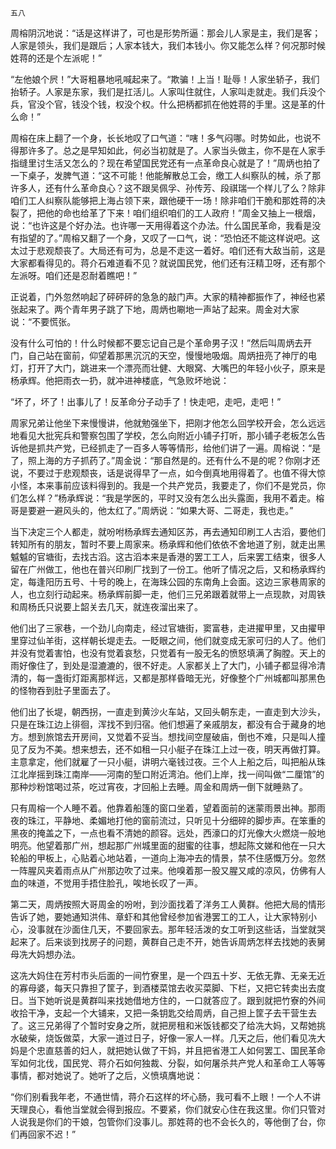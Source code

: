     五八 

   周榕阴沉地说：“话是这样讲了，可也是形势所逼：那会儿人家是主，我们是客；人家是领头，我们是跟后；人家本钱大，我们本钱小。你又能怎么样？何况那时候姓蒋的还是个左派呢！”

   “左他娘个屄！”大哥粗暴地吼喊起来了。“欺骗！上当！耻辱！人家坐轿子，我们抬轿子。人家是东家，我们是扛活儿。人家叫住就住，人家叫走就走。我们兵没个兵，官没个官，钱没个钱，权没个权。什么把柄都抓在他姓蒋的手里。这是革的什么命！”

   周榕在床上翻了一个身，长长地叹了口气道：“嗐！多气闷哪。时势如此，也说不得那许多了。总之是早知如此，何必当初就是了。人家当头做主，你不是在人家手指缝里讨生活又怎么的？现在希望国民党还有一点革命良心就是了！”周炳也拍了一下桌子，发脾气道：“这不可能！他能解散总工会，缴工人纠察队的械，杀了那许多人，还有什么革命良心？这不跟吴佩孚、孙传芳、段祺瑞一个样儿了么？除非咱们工人纠察队能够把上海占领下来，跟他硬干一场！除非咱们干脆和那姓蒋的决裂了，把他的命也给革了下来！咱们组织咱们的工人政府！”周金又抽上一根烟，说：“也许这是个好办法。也许哪一天用得着这个办法。什么国民革命，我看是没有指望的了。”周榕又翻了一个身，又叹了一口气，说：“恐怕还不能这样说吧。这太过于悲观颓丧了。大局还有可为，总是不走这一着好。咱们还有大敌当前，这是大家都看得见的。蒋介石难道看不见？就说国民党，他们还有汪精卫呀，还有那个左派呀。咱们还是忍耐着瞧吧！”

   正说着，门外忽然响起了砰砰砰的急急的敲门声。大家的精神都振作了，神经也紧张起来了。两个青年男子跳了下地，周炳也唰地一声站了起来。周金对大家说：“不要慌张。

   没有什么可怕的！什么时候都不要忘记自己是个革命男子汉！”然后叫周炳去开门，自己站在窗前，仰望着那黑沉沉的天空，慢慢地吸烟。周炳扭亮了神厅的电灯，打开了大门，跳进来一个漂亮而壮健、大眼窝、大嘴巴的年轻小伙子，原来是杨承辉。他把雨衣一扔，就冲进神楼底，气急败坏地说：

   “坏了，坏了！出事儿了！反革命分子动手了！快走吧，走吧，走吧！”

   周家兄弟让他坐下来慢慢讲，他就勉强坐下，把刚才他怎么回学校开会，怎么远远地看见大批宪兵和警察包围了学校，怎么向附近小铺子打听，那小铺子老板怎么告诉他是抓共产党，已经抓走了一百多人等等情形，给他们讲了一遍。周榕说：“是了，照上海的方子抓药了。”周金说：“那自然是的。还有什么不是的呢？你刚才还说，不要过于悲观颓丧，话是说得早了一点，如今倒真地用得着了。也值不得大惊小怪，本来事前应该料得到的。我是一个共产党员，我要走了，你们不是党员，你们怎么样？”杨承辉说：“我是学医的，平时又没有怎么出头露面，我用不着走。榕哥是要避一避风头的，他太红了。”周炳说：“如果大哥、二哥走，我也走。”

   当下决定三个人都走，就吩咐杨承辉去通知区苏，再去通知印刷工人古滔，要他们转知所有的朋友，暂时不要上周家来。杨承辉和他们依依不舍地道了别，就走出黑魆魆的官塘街，去找古滔。这古滔本来是香港的罢工工人，后来罢工结束，很多人留在广州做工，他也在普兴印刷厂找到了一份工。他听了情况之后，又和杨承辉约定，每逢阳历五号、十号的晚上，在海珠公园的东南角上会面。这边三家巷周家的人，也立刻行动起来。杨承辉前脚一走，他们三兄弟跟着就带上一点现款，对周铁和周杨氏只说要上韶关去几天，就连夜溜出来了。

   他们出了三家巷，一个劲儿向南走，经过官塘街，窦富巷，走进擢甲里，又由擢甲里穿过仙羊街，这样朝长堤走去。一眨眼之间，他们就变成无家可归的人了。他们并没有觉着害怕，也没有觉着哀愁，只觉着有一股无名的愤怒填满了胸膛。天上的雨好像住了，到处是湿漉漉的，很不好走。人家都关上了大门，小铺子都显得冷清清的，每一盏街灯距离那样远，又都是那样昏暗无光，好像整个广州城都叫那黑色的怪物吞到肚子里面去了。

   他们出了长堤，朝西拐，一直走到黄沙火车站，又回头朝东走，一直走到大沙头，只是在珠江边上徘徊，浑找不到归宿。他们想遍了亲戚朋友，都没有合于藏身的地方。想到旅馆去开房间，又觉着不妥当。想找间空屋破庙，倒也不难，只是叫人撞见了反为不美。想来想去，还不如租一只小艇子在珠江上过一夜，明天再做打算。主意拿定，他们就雇了一只小艇，讲明六毫钱过夜。三个人上船之后，叫把船从珠江北岸摇到珠江南岸——河南的堑口附近湾泊。他们上岸，找一间叫做“二厘馆”的那种炒粉馆喝过茶，吃过宵夜，才回船上去睡。周金和周炳一倒下就睡熟了。

   只有周榕一个人睡不着。他靠着船篷的窗口坐着，望着面前的迷蒙雨景出神。那雨夜的珠江，平静地、柔媚地打他的窗前流过，只听见十分细碎的脚步声。在笨重的黑夜的掩盖之下，一点也看不清她的颜容。远处，西濠口的灯光像大火燃烧一般地明亮。他望着那广州，想起那广州城里面的甜蜜的往事，想起陈文娣和他在一只大轮船的甲板上，心贴着心地站着，一道向上海冲去的情景，禁不住感慨万分。忽然一阵腥风夹着雨点从广州那边吹了过来。他嗅着那一股又腥又咸的凉风，仿佛有人血的味道，不觉用手捂住脸孔，唉地长叹了一声。

   第二天，周炳按照大哥周金的吩咐，到沙面找着了洋务工人黄群。他把大局的情形告诉了她，要她通知洪伟、章虾和其他曾经参加省港罢工的工人，让大家特别小心，没事就在沙面住几天，不要回家去。那年轻活泼的女工听到这些话，当堂就哭起来了。后来谈到找房子的问题，黄群自己走不开，她告诉周炳怎样去找她的表舅母冼大妈想办法。

   这冼大妈住在芳村市头后面的一间竹寮里，是一个四五十岁、无依无靠、无亲无近的寡母婆，每天只靠担了筐子，到酒楼菜馆去收买菜脚、下栏，又把它转卖出去度日。当下她听说是黄群叫来找她借地方住的，一口就答应了。跟到就把竹寮的外间收拾干净，支起一个大铺来，又把一条钥匙交给周炳，自己担上筐子去干营生去了。这三兄弟得了个暂时安身之所，就把房租和米饭钱都交了给冼大妈，又帮她挑水破柴，烧饭做菜，大家一道过日子，好像一家人一样。几天之后，他们看见冼大妈是个忠直慈善的妇人，就把她认做了干妈，并且把省港工人如何罢工、国民革命军如何北伐，国民党、蒋介石如何独裁、分裂，如何屠杀共产党人和革命工人等等事情，都对她说了。她听了之后，义愤填膺地说：

   “你们别看我年老，不通世情，蒋介石这样的坏心肠，我可看不上眼！一个人不讲天理良心，看他当堂就会得到报应。不要紧，你们就安心住在我这里。你们只管对人说我是你们的干娘，包管你们没事儿。那姓蒋的也不会长久的，等他倒了台，你们再回家不迟！”

